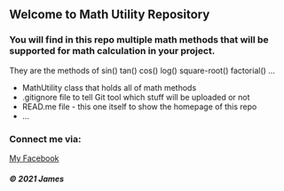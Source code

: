 ## Welcome to Math Utility Repository

### You will find in this repo multiple math methods that will be supported for math calculation in your project.
They are the methods of sin() tan() cos() log() square-root() factorial() ...

* MathUtility class that holds all of math methods
* .gitignore file to tell Git tool which stuff will be uploaded or not
* READ.me file - this one itself to show the homepage of this repo
* ...

### Connect me via: 
[My Facebook](https://facebook.com/Fatsfish.D.James)

##### © 2021 James